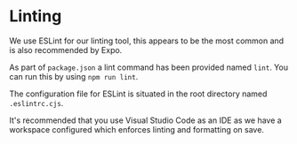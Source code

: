 # Linting

We use ESLint for our linting tool, this appears to be the most common and is also recommended by Expo.

As part of `package.json` a lint command has been provided named `lint`. You can run this by using `npm run lint`.

The configuration file for ESLint is situated in the root directory named `.eslintrc.cjs`.

It's recommended that you use Visual Studio Code as an IDE as we have a workspace configured which enforces linting and formatting on save.
